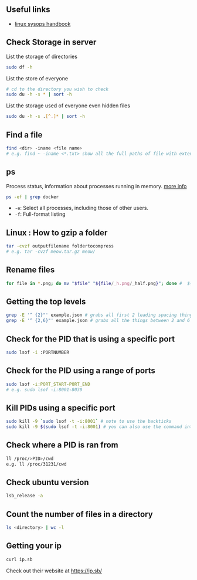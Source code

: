 ## Useful links
- [linux sysops handbook](https://abarrak.gitbook.io/linux-sysops-handbook/)

## Check Storage in server
List the storage of directories
```bash
sudo df -h
```
List the store of everyone 
```bash
# cd to the directory you wish to check
sudo du -h -s * | sort -h
```
List the storage used of everyone even hidden files
```bash
sudo du -h -s .[^.]* | sort -h
```

## Find a file 
```bash
find <dir> -iname <file name>
# e.g. find ~ -iname <*.txt> show all the full paths of file with extension .txt
```
## ps
Process status, information about processes running in memory.
[more info](https://ss64.com/bash/ps.html)
```bash
ps -ef | grep docker
```
- `-e`: Select all processes, including those of other users.
- `-f`: Full-format listing

## Linux : How to gzip a folder
```bash
tar -cvzf outputfilename foldertocompress
# e.g. tar -cvzf meow.tar.gz meow/
```

## Rename files
```bash
for file in *.png; do mv "$file" "${file/_h.png/_half.png}"; done #  ${string/substring/substitution}
```

## Getting the top levels
```bash
grep -E '^ {2}"' example.json # grabs all first 2 leading spacing things
grep -E '^ {2,6}"' example.json # grabs all the things between 2 and 6 spacings
```

## Check for the PID that is using a specific port
```bash
sudo lsof -i :PORTNUMBER
```

## Check for the PID using a range of ports
```bash
sudo lsof -i:PORT_START-PORT_END
# e.g. sudo lsof -i:8001-8030
```

## Kill PIDs using a specific port
```bash
sudo kill -9 `sudo lsof -t -i:8001` # note to use the backticks
sudo kill -9 $(sudo lsof -t -i:8001) # you can also use the command interpolation
```
## Check where a PID is ran from
```bash
ll /proc/>PID>/cwd
e.g. ll /proc/31231/cwd
```

## Check ubuntu version
```bash
lsb_release -a
```

## Count the number of files in a directory
```bash
ls <directory> | wc -l
```

## Getting your ip
```bash
curl ip.sb
```
Check out their website at https://ip.sb/